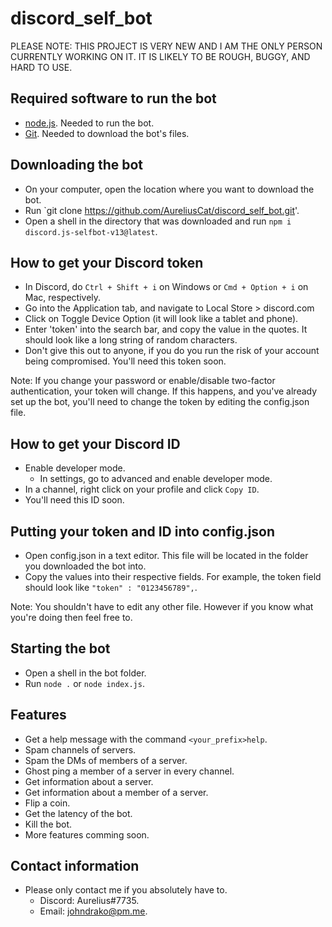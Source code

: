 # discord_self_bot

PLEASE NOTE: THIS PROJECT IS VERY NEW AND I AM THE ONLY PERSON CURRENTLY WORKING ON IT. IT IS LIKELY TO BE ROUGH, BUGGY, AND HARD TO USE.

## Required software to run the bot ##
  * [node.js](https://nodejs.org/en/download/). Needed to run the bot.
  * [Git](https://git-scm.com/downloads). Needed to download the bot's files.

## Downloading the bot ##
  * On your computer, open the location where you want to download the bot.
  * Run `git clone https://github.com/AureliusCat/discord_self_bot.git'.
  * Open a shell in the directory that was downloaded and run `npm i discord.js-selfbot-v13@latest`.
 
## How to get your Discord token ##
  * In Discord, do `Ctrl + Shift + i` on Windows or `Cmd + Option + i` on Mac, respectively.
  * Go into the Application tab, and navigate to Local Store > discord.com
  * Click on Toggle Device Option (it will look like a tablet and phone).
  * Enter 'token' into the search bar, and copy the value in the quotes. It should look like a long string of random characters.
  * Don't give this out to anyone, if you do you run the risk of your account being compromised. You'll need this token soon.

Note: If you change your password or enable/disable two-factor authentication, your token will change. If this happens, and you've already set up the bot, you'll need to change the token by editing the config.json file.
 
## How to get your Discord ID ##
  * Enable developer mode.
    * In settings, go to advanced and enable developer mode.
  * In a channel, right click on your profile and click `Copy ID`.
  * You'll need this ID soon.

## Putting your token and ID into config.json ##
  * Open config.json in a text editor. This file will be located in the folder you downloaded the bot into.
  * Copy the values into their respective fields. For example, the token field should look like `"token" : "0123456789",`.

Note: You shouldn't have to edit any other file. However if you know what you're doing then feel free to.

## Starting the bot ##
  * Open a shell in the bot folder.
  * Run `node .` or `node index.js`.

## Features ##
  * Get a help message with the command `<your_prefix>help`.
  * Spam channels of servers.
  * Spam the DMs of members of a server.
  * Ghost ping a member of a server in every channel.
  * Get information about a server.
  * Get information about a member of a server.
  * Flip a coin.
  * Get the latency of the bot.
  * Kill the bot.
  * More features comming soon.
  
## Contact information ##
  * Please only contact me if you absolutely have to.
    * Discord: Aurelius#7735.
    * Email: johndrako@pm.me.
